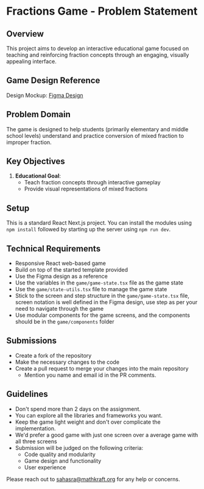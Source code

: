 # Fractions Game - Problem Statement

## Overview
This project aims to develop an interactive educational game focused on teaching and reinforcing fraction concepts through an engaging, visually appealing interface.

## Game Design Reference
Design Mockup: [Figma Design](https://www.figma.com/design/MNBVvPXRRDYXtI8jk9ogzA/Untitled?node-id=0-1&t=wyhaXPzmBdf7RM2n-1)

## Problem Domain
The game is designed to help students (primarily elementary and middle school levels) understand and practice conversion of mixed fraction to improper fraction.

## Key Objectives
1. **Educational Goal**: 
   - Teach fraction concepts through interactive gameplay
   - Provide visual representations of mixed fractions

## Setup
This is a standard React Next.js project. You can install the modules using `npm install` followed by starting up the server using `npm run dev`.

## Technical Requirements
- Responsive React web-based game
- Build on top of the started template provided
- Use the Figma design as a reference
- Use the variables in the `game/game-state.tsx` file as the game state
- Use the `game/state-utils.tsx` file to manage the game state
- Stick to the screen and step structure in the `game/game-state.tsx` file, screen notation is well defined in the Figma design, use step as per your need to navigate through the game
- Use modular components for the game screens, and the components should be in the `game/components` folder

## Submissions
- Create a fork of the repository
- Make the necessary changes to the code
- Create a pull request to merge your changes into the main repository
  - Mention you name and email id in the PR comments.


## Guidelines
- Don't spend more than 2 days on the assignment.
- You can explore all the libraries and frameworks you want.
- Keep the game light weight and don't over complicate the implementation.
- We'd prefer a good game with just one screen over a average game with all three screens
- Submission will be judged on the following criteria:
  - Code quality and modularity
  - Game design and functionality
  - User experience

Please reach out to sahasra@mathkraft.org for any help or concerns.
